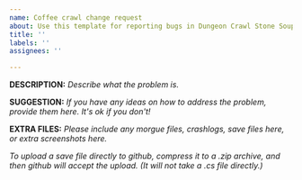 ```yaml
---
name: Coffee crawl change request
about: Use this template for reporting bugs in Dungeon Crawl Stone Soup
title: ''
labels: ''
assignees: ''

---
```


<!-- Use the standard crawl bug-report template if you've encountered a bug. -->

**DESCRIPTION:**
*Describe what the problem is.*

**SUGGESTION:**
*If you have any ideas on how to address the problem, provide them here. It's 
ok if you don't!*

**EXTRA FILES:**
*Please include any morgue files, crashlogs, save files here, or extra
screenshots here.*

*To upload a save file directly to github, compress it to a .zip archive, and
then github will accept the upload. (It will not take a .cs file directly.)*
